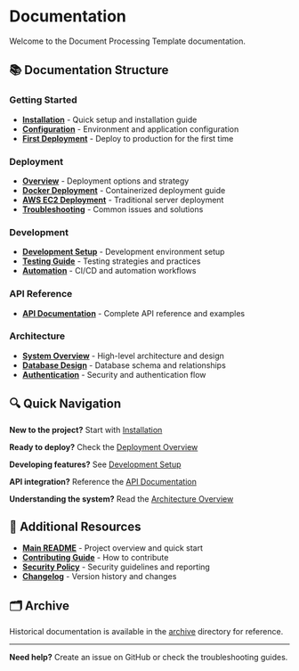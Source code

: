 # Documentation

Welcome to the Document Processing Template documentation.

## 📚 Documentation Structure

### Getting Started
- **[Installation](getting-started/installation.md)** - Quick setup and installation guide
- **[Configuration](getting-started/configuration.md)** - Environment and application configuration
- **[First Deployment](getting-started/first-deployment.md)** - Deploy to production for the first time

### Deployment
- **[Overview](deployment/overview.md)** - Deployment options and strategy
- **[Docker Deployment](deployment/docker.md)** - Containerized deployment guide
- **[AWS EC2 Deployment](deployment/aws-ec2.md)** - Traditional server deployment
- **[Troubleshooting](deployment/troubleshooting.md)** - Common issues and solutions

### Development
- **[Development Setup](development/setup.md)** - Development environment setup
- **[Testing Guide](development/testing.md)** - Testing strategies and practices
- **[Automation](development/automation.md)** - CI/CD and automation workflows

### API Reference
- **[API Documentation](api/reference.md)** - Complete API reference and examples

### Architecture
- **[System Overview](architecture/overview.md)** - High-level architecture and design
- **[Database Design](architecture/database.md)** - Database schema and relationships
- **[Authentication](architecture/authentication.md)** - Security and authentication flow

## 🔍 Quick Navigation

**New to the project?** Start with [Installation](getting-started/installation.md)

**Ready to deploy?** Check the [Deployment Overview](deployment/overview.md)

**Developing features?** See [Development Setup](development/setup.md)

**API integration?** Reference the [API Documentation](api/reference.md)

**Understanding the system?** Read the [Architecture Overview](architecture/overview.md)

## 📖 Additional Resources

- **[Main README](../README.md)** - Project overview and quick start
- **[Contributing Guide](../CONTRIBUTING.md)** - How to contribute
- **[Security Policy](../SECURITY.md)** - Security guidelines and reporting
- **[Changelog](../CHANGELOG.md)** - Version history and changes

## 🗂️ Archive

Historical documentation is available in the [archive](archive/) directory for reference.

---

**Need help?** Create an issue on GitHub or check the troubleshooting guides.